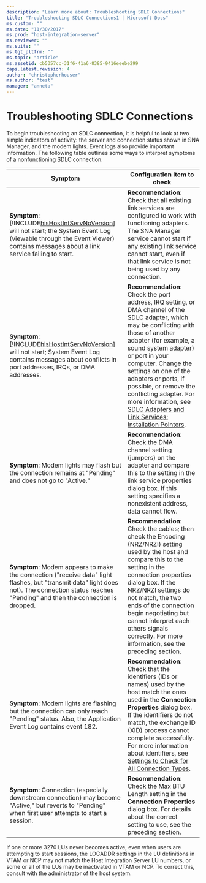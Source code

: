 ```yaml
---
description: "Learn more about: Troubleshooting SDLC Connections"
title: "Troubleshooting SDLC Connections1 | Microsoft Docs"
ms.custom: ""
ms.date: "11/30/2017"
ms.prod: "host-integration-server"
ms.reviewer: ""
ms.suite: ""
ms.tgt_pltfrm: ""
ms.topic: "article"
ms.assetid: cb5357cc-31f6-41a6-8385-9416eeebe299
caps.latest.revision: 4
author: "christopherhouser"
ms.author: "test"
manager: "anneta"
---
```

# Troubleshooting SDLC Connections
To begin troubleshooting an SDLC connection, it is helpful to look at two simple indicators of activity: the server and connection status shown in SNA Manager, and the modem lights. Event logs also provide important information. The following table outlines some ways to interpret symptoms of a nonfunctioning SDLC connection.  


|                                                                                                            Symptom                                                                                                            |                                                                                                                                                                                                                           Configuration item to check                                                                                                                                                                                                                           |
|-------------------------------------------------------------------------------------------------------------------------------------------------------------------------------------------------------------------------------|---------------------------------------------------------------------------------------------------------------------------------------------------------------------------------------------------------------------------------------------------------------------------------------------------------------------------------------------------------------------------------------------------------------------------------------------------------------------------------|
| **Symptom**: [!INCLUDE[hisHostIntServNoVersion](../includes/hishostintservnoversion-md.md)] will not start; the System Event Log (viewable through the Event Viewer) contains messages about a link service failing to start. |                                                                                                           **Recommendation**: Check that all existing link services are configured to work with functioning adapters. The SNA Manager service cannot start if any existing link service cannot start, even if that link service is not being used by any connection.                                                                                                            |
|           **Symptom**: [!INCLUDE[hisHostIntServNoVersion](../includes/hishostintservnoversion-md.md)] will not start; System Event Log contains messages about conflicts in port addresses, IRQs, or DMA addresses.           | **Recommendation**: Check the port address, IRQ setting, or DMA channel of the SDLC adapter, which may be conflicting with those of another adapter (for example, a sound system adapter) or port in your computer. Change the settings on one of the adapters or ports, if possible, or remove the conflicting adapter. For more information, see [SDLC Adapters and Link Services: Installation Pointers](../core/sdlc-adapters-and-link-services-installation-pointers2.md). |
|                                                           **Symptom**: Modem lights may flash but the connection remains at "Pending" and does not go to "Active."                                                            |                                                                                                                            **Recommendation**: Check the DMA channel setting (jumpers) on the adapter and compare this to the setting in the link service properties dialog box. If this setting specifies a nonexistent address, data cannot flow.                                                                                                                             |
|               **Symptom**: Modem appears to make the connection ("receive data" light flashes, but "transmit data" light does not). The connection status reaches "Pending" and then the connection is dropped.               |                                                     **Recommendation**: Check the cables; then check the Encoding (NRZ/NRZI) setting used by the host and compare this to the setting in the connection properties dialog box. If the NRZ/NRZI settings do not match, the two ends of the connection begin negotiating but cannot interpret each others signals correctly. For more information, see the preceding section.                                                     |
|                                        **Symptom**: Modem lights are flashing but the connection can only reach "Pending" status. Also, the Application Event Log contains event 182.                                         |                                         **Recommendation**: Check that the identifiers (IDs or names) used by the host match the ones used in the **Connection Properties** dialog box. If the identifiers do not match, the exchange ID (XID) process cannot complete successfully. For more information about identifiers, see [Settings to Check for All Connection Types](../core/settings-to-check-for-all-connection-types2.md).                                          |
|                                     **Symptom**: Connection (especially downstream connection) may become "Active," but reverts to "Pending" when first user attempts to start a session.                                     |                                                                                                                                                   **Recommendation**: Check the Max BTU Length setting in the **Connection Properties** dialog box. For details about the correct setting to use, see the preceding section.                                                                                                                                                    |

 If one or more 3270 LUs never becomes active, even when users are attempting to start sessions, the LOCADDR settings in the LU definitions in VTAM or NCP may not match the Host Integration Server LU numbers, or some or all of the LUs may be inactivated in VTAM or NCP. To correct this, consult with the administrator of the host system.
